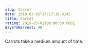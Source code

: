 ```yaml
---
slug: Carrot
date: 2019-03-02T17:17:16.414Z
title: Carrot
rating: 2019-03-01T08:00:00.000Z
daysToHarvest: 90
---
```

Carrots take a medium amount of time.
